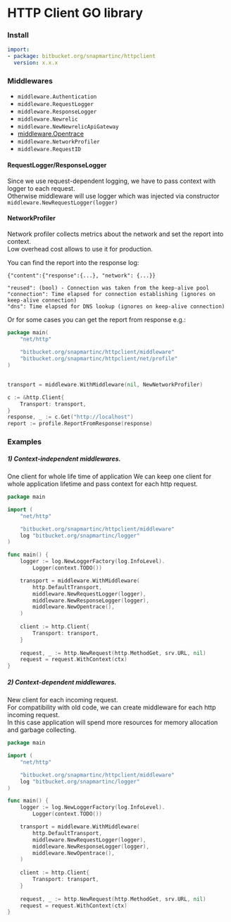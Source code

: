 # HTTP Client GO library

### Install
```yaml
import:
- package: bitbucket.org/snapmartinc/httpclient
  version: x.x.x
```

### Middlewares

- `middleware.Authentication`
- `middleware.RequestLogger`
- `middleware.ResponseLogger`
- `middleware.Newrelic`
- `middleware.NewNewrelicApiGateway`
-  [middleware.Opentrace](https://bitbucket.lzd.co/projects/LGO/repos/httpclient/browse/docs/opentrace.md)
- `middleware.NetworkProfiler`
- `middleware.RequestID`

#### RequestLogger/ResponseLogger
Since we use request-dependent logging, we have to pass context with logger to each request.  
Otherwise middleware will use logger which was injected via constructor `middleware.NewRequestLogger(logger)` 

#### NetworkProfiler
Network profiler collects metrics about the network and set the report into context.  
Low overhead cost allows to use it for production.  

 
You can find the report into the response log:
```text
{"content":{"response":{...}, "network": {...}}

"reused": (bool) - Connection was taken from the keep-alive pool
"connection": Time elapsed for connection establishing (ignores on keep-alive connection)
"dns": Time elapsed for DNS lookup (ignores on keep-alive connection)

```


Or for some cases you can get the report from response e.g.:
```go
package main(
	"net/http"
    
	"bitbucket.org/snapmartinc/httpclient/middleware"
	"bitbucket.org/snapmartinc/httpclient/net/profile"
)
	

transport = middleware.WithMiddleware(nil, NewNetworkProfiler)

c := &http.Client{
	Transport: transport,
}
response, _ := c.Get("http://localhost")
report := profile.ReportFromResponse(response)
````

### Examples


##### 1) Context-independent middlewares. 
One client for whole life time of application
We can keep one client for whole application lifetime and pass context for each http request.

```go
package main

import (
	"net/http"

	"bitbucket.org/snapmartinc/httpclient/middleware"
	log "bitbucket.org/snapmartinc/logger"
)

func main() {
	logger := log.NewLoggerFactory(log.InfoLevel).
		Logger(context.TODO())

	transport = middleware.WithMiddleware(
		http.DefaultTransport,
		middleware.NewRequestLogger(logger),
		middleware.NewResponseLogger(logger),
		middleware.NewOpentrace(),
	)
	
	client := http.Client{
		Transport: transport,
	}
	
	request, _ := http.NewRequest(http.MethodGet, srv.URL, nil)
	request = request.WithContext(ctx)
}
```

##### 2) Context-dependent middlewares. 
New client for each incoming request.   
For compatibility with old code, we can create middleware for each http incoming request.   
In this case application will spend more resources for memory allocation and garbage collecting.   

```go
package main

import (
	"net/http"

	"bitbucket.org/snapmartinc/httpclient/middleware"
	log "bitbucket.org/snapmartinc/logger"
)

func main() {
	logger := log.NewLoggerFactory(log.InfoLevel).
		Logger(context.TODO())

	transport = middleware.WithMiddleware(
		http.DefaultTransport,
		middleware.NewRequestLogger(logger),
		middleware.NewResponseLogger(logger),
		middleware.NewOpentrace(),
	)
	
	client := http.Client{
		Transport: transport,
	}
	
	request, _ := http.NewRequest(http.MethodGet, srv.URL, nil)
	request = request.WithContext(ctx)
}
```